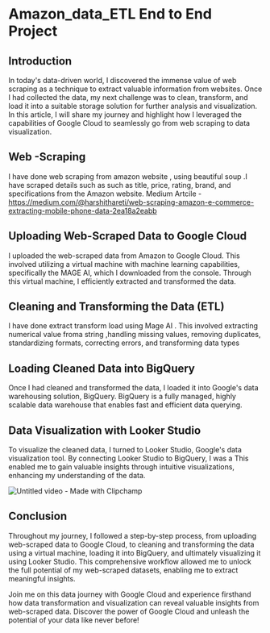 # Amazon_data_ETL End to End Project


## Introduction
In today's data-driven world, I discovered the immense value of web scraping as a technique to extract valuable information from websites. Once I had collected the data, my next challenge was to clean, transform, and load it into a suitable storage solution for further analysis and visualization. In this article, I will share my journey and highlight how I leveraged the capabilities of Google Cloud to seamlessly go from web scraping to data visualization.

## Web -Scraping
I have done web scraping from amazon website , using beautiful soup .I have scraped details such as such as title, price, rating, brand, and specifications from the Amazon website.
Medium Artcile -https://medium.com/@harshithareti/web-scraping-amazon-e-commerce-extracting-mobile-phone-data-2ea18a2eabb

## Uploading Web-Scraped Data to Google Cloud
 I uploaded the web-scraped data from Amazon to Google Cloud. This involved utilizing a virtual machine with machine learning capabilities, specifically the MAGE AI, which I downloaded from the console. Through this virtual machine, I efficiently extracted and transformed the data.

## Cleaning and Transforming the Data (ETL) 
I have done extract transform load using Mage AI . This involved extracting numerical value froma string ,handling missing values, removing duplicates, standardizing formats, correcting errors, and transforming data types

## Loading Cleaned Data into BigQuery
Once I had cleaned and transformed the data, I loaded it into Google's data warehousing solution, BigQuery. BigQuery is a fully managed, highly scalable data warehouse that enables fast and efficient data querying.

## Data Visualization with Looker Studio
To visualize the cleaned data, I turned to Looker Studio, Google's data visualization tool. By connecting Looker Studio to BigQuery, I was a This enabled me to gain valuable insights through intuitive visualizations, enhancing my understanding of the data.



![Untitled video - Made with Clipchamp](https://github.com/harshith20/Amazon_data_ETL/assets/73159496/829b41d3-9e42-44df-a15f-cb2dbc5337de)


## Conclusion
Throughout my journey, I followed a step-by-step process, from uploading web-scraped data to Google Cloud, to cleaning and transforming the data using a virtual machine, loading it into BigQuery, and ultimately visualizing it using Looker Studio. This comprehensive workflow allowed me to unlock the full potential of my web-scraped datasets, enabling me to extract meaningful insights.

Join me on this data journey with Google Cloud and experience firsthand how data transformation and visualization can reveal valuable insights from web-scraped data. Discover the power of Google Cloud and unleash the potential of your data like never before!
